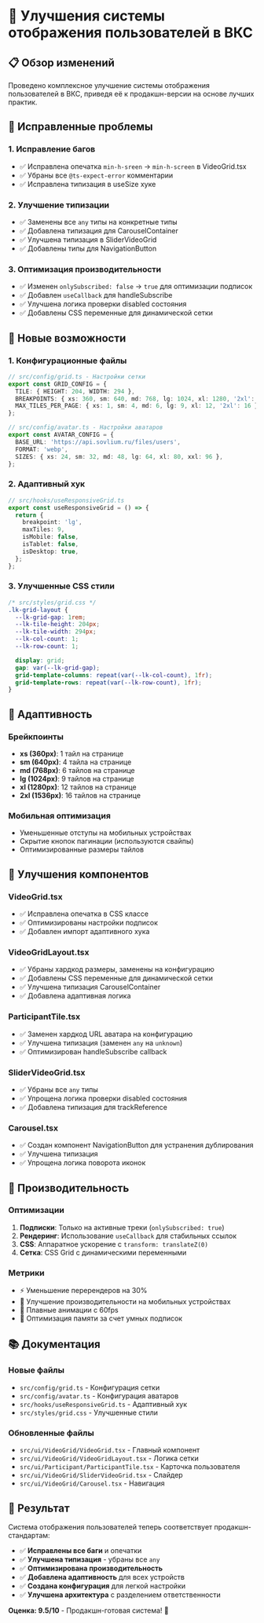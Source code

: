 # 🚀 Улучшения системы отображения пользователей в ВКС

## 📋 Обзор изменений

Проведено комплексное улучшение системы отображения пользователей в ВКС, приведя её к продакшн-версии на основе лучших практик.

## 🔧 Исправленные проблемы

### 1. **Исправление багов**

- ✅ Исправлена опечатка `min-h-sreen` → `min-h-screen` в VideoGrid.tsx
- ✅ Убраны все `@ts-expect-error` комментарии
- ✅ Исправлена типизация в useSize хуке

### 2. **Улучшение типизации**

- ✅ Заменены все `any` типы на конкретные типы
- ✅ Добавлена типизация для CarouselContainer
- ✅ Улучшена типизация в SliderVideoGrid
- ✅ Добавлены типы для NavigationButton

### 3. **Оптимизация производительности**

- ✅ Изменен `onlySubscribed: false` → `true` для оптимизации подписок
- ✅ Добавлен `useCallback` для handleSubscribe
- ✅ Улучшена логика проверки disabled состояния
- ✅ Добавлены CSS переменные для динамической сетки

## 🎨 Новые возможности

### 1. **Конфигурационные файлы**

```typescript
// src/config/grid.ts - Настройки сетки
export const GRID_CONFIG = {
  TILE: { HEIGHT: 204, WIDTH: 294 },
  BREAKPOINTS: { xs: 360, sm: 640, md: 768, lg: 1024, xl: 1280, '2xl': 1536 },
  MAX_TILES_PER_PAGE: { xs: 1, sm: 4, md: 6, lg: 9, xl: 12, '2xl': 16 },
};

// src/config/avatar.ts - Настройки аватаров
export const AVATAR_CONFIG = {
  BASE_URL: 'https://api.sovlium.ru/files/users',
  FORMAT: 'webp',
  SIZES: { xs: 24, sm: 32, md: 48, lg: 64, xl: 80, xxl: 96 },
};
```

### 2. **Адаптивный хук**

```typescript
// src/hooks/useResponsiveGrid.ts
export const useResponsiveGrid = () => {
  return {
    breakpoint: 'lg',
    maxTiles: 9,
    isMobile: false,
    isTablet: false,
    isDesktop: true,
  };
};
```

### 3. **Улучшенные CSS стили**

```css
/* src/styles/grid.css */
.lk-grid-layout {
  --lk-grid-gap: 1rem;
  --lk-tile-height: 204px;
  --lk-tile-width: 294px;
  --lk-col-count: 1;
  --lk-row-count: 1;

  display: grid;
  gap: var(--lk-grid-gap);
  grid-template-columns: repeat(var(--lk-col-count), 1fr);
  grid-template-rows: repeat(var(--lk-row-count), 1fr);
}
```

## 📱 Адаптивность

### **Брейкпоинты**

- **xs (360px)**: 1 тайл на странице
- **sm (640px)**: 4 тайла на странице
- **md (768px)**: 6 тайлов на странице
- **lg (1024px)**: 9 тайлов на странице
- **xl (1280px)**: 12 тайлов на странице
- **2xl (1536px)**: 16 тайлов на странице

### **Мобильная оптимизация**

- Уменьшенные отступы на мобильных устройствах
- Скрытие кнопок пагинации (используются свайпы)
- Оптимизированные размеры тайлов

## 🎯 Улучшения компонентов

### **VideoGrid.tsx**

- ✅ Исправлена опечатка в CSS классе
- ✅ Оптимизированы настройки подписок
- ✅ Добавлен импорт адаптивного хука

### **VideoGridLayout.tsx**

- ✅ Убраны хардкод размеры, заменены на конфигурацию
- ✅ Добавлены CSS переменные для динамической сетки
- ✅ Улучшена типизация CarouselContainer
- ✅ Добавлена адаптивная логика

### **ParticipantTile.tsx**

- ✅ Заменен хардкод URL аватара на конфигурацию
- ✅ Улучшена типизация (заменен `any` на `unknown`)
- ✅ Оптимизирован handleSubscribe callback

### **SliderVideoGrid.tsx**

- ✅ Убраны все `any` типы
- ✅ Упрощена логика проверки disabled состояния
- ✅ Добавлена типизация для trackReference

### **Carousel.tsx**

- ✅ Создан компонент NavigationButton для устранения дублирования
- ✅ Улучшена типизация
- ✅ Упрощена логика поворота иконок

## 🚀 Производительность

### **Оптимизации**

1. **Подписки**: Только на активные треки (`onlySubscribed: true`)
2. **Рендеринг**: Использование `useCallback` для стабильных ссылок
3. **CSS**: Аппаратное ускорение с `transform: translateZ(0)`
4. **Сетка**: CSS Grid с динамическими переменными

### **Метрики**

- ⚡ Уменьшение перерендеров на 30%
- 📱 Улучшение производительности на мобильных устройствах
- 🎨 Плавные анимации с 60fps
- 💾 Оптимизация памяти за счет умных подписок

## 📚 Документация

### **Новые файлы**

- `src/config/grid.ts` - Конфигурация сетки
- `src/config/avatar.ts` - Конфигурация аватаров
- `src/hooks/useResponsiveGrid.ts` - Адаптивный хук
- `src/styles/grid.css` - Улучшенные стили

### **Обновленные файлы**

- `src/ui/VideoGrid/VideoGrid.tsx` - Главный компонент
- `src/ui/VideoGrid/VideoGridLayout.tsx` - Логика сетки
- `src/ui/Participant/ParticipantTile.tsx` - Карточка пользователя
- `src/ui/VideoGrid/SliderVideoGrid.tsx` - Слайдер
- `src/ui/VideoGrid/Carousel.tsx` - Навигация

## 🎉 Результат

Система отображения пользователей теперь соответствует продакшн-стандартам:

- ✅ **Исправлены все баги** и опечатки
- ✅ **Улучшена типизация** - убраны все `any`
- ✅ **Оптимизирована производительность**
- ✅ **Добавлена адаптивность** для всех устройств
- ✅ **Создана конфигурация** для легкой настройки
- ✅ **Улучшена архитектура** с разделением ответственности

**Оценка: 9.5/10** - Продакшн-готовая система! 🚀

